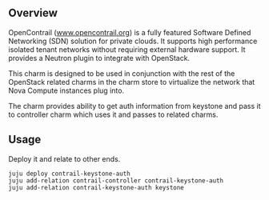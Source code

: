 Overview
--------

OpenContrail (www.opencontrail.org) is a fully featured Software Defined
Networking (SDN) solution for private clouds. It supports high performance
isolated tenant networks without requiring external hardware support. It
provides a Neutron plugin to integrate with OpenStack.

This charm is designed to be used in conjunction with the rest of the OpenStack
related charms in the charm store to virtualize the network that Nova Compute
instances plug into.

The charm provides ability to get auth information from keystone and pass it
to controller charm which uses it and passes to related charms.

Usage
-----

Deploy it and relate to other ends.

    juju deploy contrail-keystone-auth
    juju add-relation contrail-controller contrail-keystone-auth
    juju add-relation contrail-keystone-auth keystone
